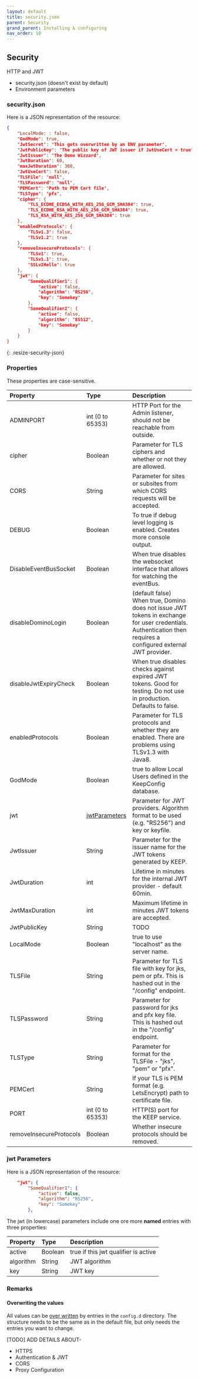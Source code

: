 ```yaml
---
layout: default
title: security.json
parent: Security
grand_parent: Installing & configuring
nav_order: 10
---
```


## Security

HTTP and JWT

- security.json (doesn't exist by default)
- Environment parameters

### security.json

Here is a JSON representation of the resource:

```json
{
    "LocalMode: : false,
	"GodMode": true,
	"JwtSecret": "This gets overwritten by an ENV parameter",
	"JwtPublicKey": "The public key of JWT issuer if JwtUseCert = true",
	"JwtIssuer": "The Demo Wizzard",
	"JwtDuration": 60,
	"maxJwtDuration": 360,
	"JwtUseCert": false,
	"TLSFile": "null",
	"TLSPassword": "null",
	"PEMCert": "Path to PEM Cert file",
	"TLSType": "pfx",
	"cipher": {
		"TLS_ECDHE_ECDSA_WITH_AES_256_GCM_SHA384": true,
		"TLS_ECDHE_RSA_WITH_AES_256_GCM_SHA384": true,
		"TLS_RSA_WITH_AES_256_GCM_SHA384": true
	},
	"enabledProtocols": {
		"TLSv1.3": false,
		"TLSv1.2": true
	},
	"removeInsecureProtocols": {
		"TLSv1": true,
		"TLSv1.1": true,
		"SSLv2Hello": true
	},
	"jwt": {
		"SomeQualifier1": {
			"active": false,
			"algorithm": "RS256",
			"key": "Somekey"
		},
		"SomeQualifier2": {
			"active": false,
			"algorithm": "ES512",
			"key": "Somekey"
		}
	}
}
```

{: .resize-security-json}

### Properties

These properties are case-sensitive.

| Property                | Type                             | Description                                                                                                                                                   |
| :---------------------- | :------------------------------- | :------------------------------------------------------------------------------------------------------------------------------------------------------------ |
| ADMINPORT               | int (0 to 65353)                 | HTTP Port for the Admin listener, should not be reachable from outside.                                                                                        |
| cipher                  | Boolean                          | Parameter for TLS ciphers and whether or not they are allowed.                                                                                                |
| CORS                    | String                           | Parameter for sites or subsites from which CORS requests will be accepted.                                                                                    |
| DEBUG                   | Boolean                          | To true if debug level logging is enabled. Creates more console output.                                                                                       |
| DisableEventBusSocket   | Boolean                          | When true disables the websocket interface that allows for watching the eventBus.                                                                              |
| disableDominoLogin      | Boolean                          | (default false) When true, Domino does not issue JWT tokens in exchange for user credentials. Authentication then requires a configured external JWT provider. |
| disableJwtExpiryCheck   | Boolean                          | When true disables checks against expired JWT tokens. Good for testing. Do not use in production. Defaults to false.                                               |
| enabledProtocols        | Boolean                          | Parameter for TLS protocols and whether they are enabled. There are problems using TLSv1.3 with Java8.                                                         |
| GodMode                 | Boolean                          | true to allow Local Users defined in the KeepConfig database.                                                                                                 |
| jwt                     | [jwtParameters](#jwt-parameters) | Parameter for JWT providers. Algorithm format to be used (e.g. "RS256") and key or keyfile.                                                                   |
| JwtIssuer               | String                           | Parameter for the issuer name for the JWT tokens generated by KEEP.                                                                                           |
| JwtDuration             | int                              | Lifetime in minutes for the internal JWT provider - default 60min.                                                                                             |
| JwtMaxDuration          | int                              |Maximum lifetime in minutes JWT tokens are accepted.                                                                                               |
| JwtPublicKey            | String                           | TODO                                                                                                                                                          |
| LocalMode               | Boolean                          | true to use "localhost" as the server name.                                                                                                                   |
| TLSFile                 | String                           | Parameter for TLS file with key for jks, pem or pfx. This is hashed out in the "/config" endpoint.                                                            |
| TLSPassword             | String                           | Parameter for password for jks and pfx key file. This is hashed out in the "/config" endpoint.                                                                |
| TLSType                 | String                           | Parameter for format for the TLSFile - "jks", "pem" or "pfx".                                                                                                 |
| PEMCert                 | String                           | If your TLS is PEM format (e.g. LetsEncrypt) path to certificate file.                                                                                         |
| PORT                    | int (0 to 65353)                 | HTTP(S) port for the KEEP service.                                                                                                                             |
| removeInsecureProtocols | Boolean                          | Whether insecure protocols should be removed.                                                                                          |

### jwt Parameters

Here is a JSON representation of the resource:

```json
	"jwt": {
		"SomeQualifier1": {
			"active": false,
			"algorithm": "RS256",
			"key": "Somekey"
		},
```

The jwt (in lowercase) parameters include one ore more **named** entries with three properties:

| Property  | Type    | Description                             |
| :-------- | :------ | :-------------------------------------- |
| active    | Boolean | true if this jwt qualifier is active |
| algorithm | String  | JWT algorithm                           |
| key       | String  | JWT key                                 |

### Remarks

#### Overwriting the values

All values can be [over written](https://vertx.io/docs/vertx-config/java/#_overloading_rules) by entries in the `config.d` directory. The structure needs to be the same as in the default file, but only needs the entries you want to change.

[TODO] ADD DETAILS ABOUT-

- HTTPS
- Authentication & JWT
- CORS
- Proxy Configuration
